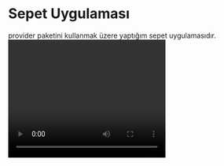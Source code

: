 <h1>Sepet Uygulaması</h1>
provider paketini kullanmak üzere yaptığım sepet uygulamasıdır.
<video width="320" height="240" controls="controls">

<img src="https://user-images.githubusercontent.com/56825677/148063903-9e985f40-6048-4aa5-bb53-ddd62b4cecb7.png" alt="Örnek" width="30" height="30">

